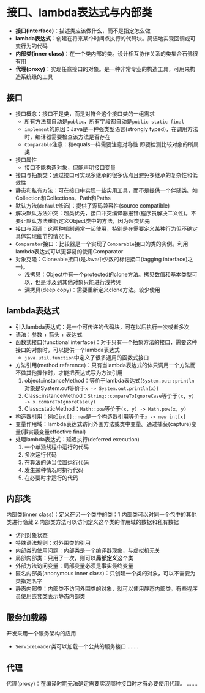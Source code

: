 # 接口、lambda表达式与内部类
- **接口(interface)**：描述类应该做什么，而不是指定怎么做
- **lambda表达式**：创建在将来某个时间点执行的代码块。简洁地实现回调或可变行为的代码
- **内部类(inner class)**：在一个类内部的类。设计相互协作关系的类集合石佛很有用
- **代理(proxy)**：实现任意接口的对象。是一种非常专业的构造工具，可用来构造系统级的工具


## 接口
- 接口概念：接口不是类，而是对符合这个接口类的一组需求
  - 所有方法都自动是`public`，所有字段都自动是`public static final`
  - `implement`的原因：Java是一种强类型语言(strongly typed)，在调用方法时，编译器需要检查该方法是否存在
  - `Comparable`注意：和equals一样需要注意对称性 即要检测比较对象的所属类 
- 接口属性
  - 接口不能构造对象，但能声明接口变量
- 接口与抽象类：通过接口可实现多继承的很多优点且避免多继承的复杂性和低效性
- 静态和私有方法：可在接口中实现一些实用工具，而不是提供一个伴随类。如Collection和Collections、Path和Paths
- 默认方法(`default`修饰)：提供了源码兼容性(source compatible)
- 解决默认方法冲突：超类优先，接口冲突编译器报错(程序员解决二义性)。不要让默认方法重新定义Object类中的方法，因为超类优先
- 接口与回调：这两种机制通常一起使用，特别是在需要定义某种行为但不确定具体实现细节的情况下。
- `Comparator`接口：比较器是一个实现了`Comparable`接口的类的实例。利用lambda表达式可以更容易的使用Comparator
- 对象克隆：Cloneable接口(是Java中少数的标记接口(tagging interface)之一)。
  - 浅拷贝：Object中有一个protected的clone方法。拷贝数值和基本类型可以，但是涉及到其他对象只能进行浅拷贝
  - 深拷贝(deep copy)：需要重新定义clone方法。较少使用


## lambda表达式
- 引入lambda表达式：是一个可传递的代码块，可在以后执行一次或者多次
- 语法：参数 + 箭头 + 表达式
- 函数式接口(functional interface)：对于只有一个抽象方法的接口，需要这种接口的对象时，可以提供一个lambda表达式
  - `java.util.function`中定义了很多通用的函数式接口
- 方法引用(method reference)：只有当lambda表达式的体只调用一个方法而不做其他操作时，才能把表达式写为方法引用
  1. object::instanceMethod：等价于lambda表达式(`System.out::println`对象是System.out等价于`x -> System.out.println(x)`)
  2. Class::instanceMethod：`String::compareToIgnoreCase`等价于`(x, y) -> x.comareToIgnoreCase(y)`
  3. Class::staticMethod：`Math::pow`等价于`(x, y) -> Math.pow(x, y)`
- 构造器引用：例如`int[]::new`是一个构造器引用等价于`x -> new int[x]`
- 变量作用域：lambda表达式访问外围方法或类中变量。通过捕获(capture)变量(事实最变量effective final)
- 处理lambda表达式：延迟执行(deferred execution)
  1. 一个单独线程中运行的代码
  2. 多次运行代码
  3. 在算法的适当位置运行代码
  4. 发生某种情况时执行代码
  5. 在必要时才运行的代码

## 内部类
内部类(inner class)：定义在另一个类中的类：1.内部类可以对同一个包中的其他类进行隐藏 2.内部类方法可以访问定义这个类的作用域的数据和私有数据

- 访问对象状态
- 特殊语法规则：对外围类的引用
- 内部类的使用问题：内部类是一个编译器现象，与虚拟机无关
- 局部内部类：只用了一次，则可以**局部定义**这个类
- 外部方法访问变量：局部变量必须是事实最终变量
- 匿名内部类(anonymous inner class)：只创建一个类的对象，可以不需要为类指定名字
- 静态内部类：内部类不访问外围类的对象，就可以使用静态内部类。有些程序员使用嵌套类表示静态内部类 

## 服务加载器
开发采用一个服务架构的应用
- `ServiceLoader`类可以加载一个公共的服务接口
.......

## 代理
代理(proxy)：在编译时期无法确定需要实现哪种接口时才有必要使用代理。
.......